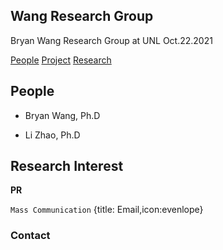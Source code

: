 ## Wang Research Group
Bryan Wang Research Group at UNL
Oct.22.2021

[People](wangresearchgroup.github.io)
[Project](wangresearchgroup.github.io)
[Research](wangresearchgroup.github.io)



## People

- Bryan Wang, Ph.D

- Li Zhao, Ph.D

## Research Interest

**PR**

``` Mass Communication ```
{title: Email,icon:evenlope}


### Contact
